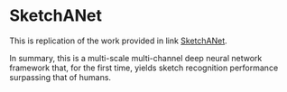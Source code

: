 # SketchANet

This is replication of the work provided in link [SketchANet](https://arxiv.org/abs/1501.07873).

In summary, this is a multi-scale multi-channel deep neural network framework that, for the first time, yields sketch recognition performance surpassing that of humans.
